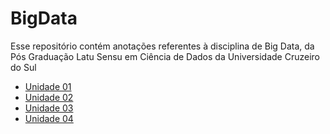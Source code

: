 # BigData

Esse repositório contém anotações referentes à disciplina de Big Data, da Pós Graduação Latu Sensu em Ciência de Dados da Universidade Cruzeiro do Sul

- [Unidade 01](./Unidade01)
- [Unidade 02](./Unidade02)
- [Unidade 03](./Unidade03)
- [Unidade 04](./Unidade04)
